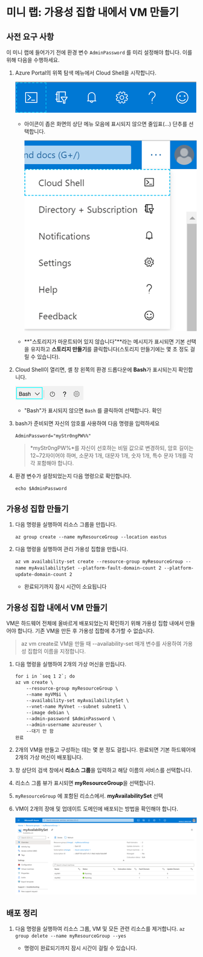 ﻿# 미니 랩: 가용성 집합 내에서 VM 만들기

## 사전 요구 사항

이 미니 랩에 들어가기 전에 환경 변수 `AdminPassword` 를 미리 설정해야 합니다. 이를 위해 다음을 수행하세요.

1. Azure Portal의 위쪽 탐색 메뉴에서 Cloud Shell을 시작합니다.

    ![Cloud Shell 아이콘이 강조 표시된 Azure Portal 상단 탐색 메뉴](../../Linked_Image_Files/shell-icon.png)

    * 아이콘이 좁은 화면의 상단 메뉴 모음에 표시되지 않으면 줄임표(...) 단추를 선택합니다.

        ![줄임표 단추 아이콘](../../Linked_Image_Files/three-points.png)

    * **"스토리지가 마운트되어 있지 않습니다"**라는 메시지가 표시되면 기본 선택을 유지하고 **스토리지 만들기**를 클릭합니다(스토리지 만들기에는 몇 초 정도 걸릴 수 있습니다).

1. Cloud Shell이 열리면, 셸 창 왼쪽의 환경 드롭다운에 **Bash**가 표시되는지 확인합니다.

    ![Bash가 표시된 환경 드롭다운.](../../Linked_Image_Files/select_Bash_environment.png)

    * "Bash"가 표시되지 않으면 `Bash` 를 클릭하여 선택합니다. 확인

1. bash가 준비되면 자신의 암호를 사용하여 다음 명령을 입력하세요

    `
    AdminPassword="myStr0ngPW%%"
    `

    > *myStr0ngPW%*를 자신이 선호하는 비밀 값으로 변경하되, 암호 길이는 12~72자이어야 하며, 소문자 1개, 대문자 1개, 숫자 1개, 특수 문자 1개를 각각 포함해야 합니다. 
    
1. 환경 변수가 설정되었는지 다음 명령으로 확인합니다.

    `
    echo $AdminPassword
    `


## 가용성 집합 만들기

1. 다음 명령을 실행하여 리소스 그룹을 만듭니다. 

    `az group create --name myResourceGroup --location eastus`

1. 다음 명령을 실행하여 관리 가용성 집합을 만듭니다. 

    `az vm availability-set create --resource-group myResourceGroup --name myAvailabilitySet --platform-fault-domain-count 2 --platform-update-domain-count 2`
    * 완료되기까지 잠시 시간이 소요됩니다

## 가용성 집합 내에서 VM 만들기

VM은 하드웨어 전체에 올바르게 배포되었는지 확인하기 위해 가용성 집합 내에서 만들어야 합니다. 기존 VM을 만든 후 가용성 집합에 추가할 수 없습니다.

> az vm create로 VM을 만들 때 --availability-set 매개 변수를 사용하여 가용성 집합의 이름을 지정합니다.

1. 다음 명령을 실행하여 2개의 가상 머신을 만듭니다.

    ```
    for i in `seq 1 2`; do
    az vm create \
        --resource-group myResourceGroup \
        --name myVM$i \
        --availability-set myAvailabilitySet \
        --vnet-name MyVnet --subnet subnet1 \
        --image debian \
        --admin-password $AdminPassword \
        --admin-username azureuser \
        --대기 안 함
    완료
    ```

1. 2개의 VM을 만들고 구성하는 데는 몇 분 정도 걸립니다. 완료되면 기본 하드웨어에 2개의 가상 머신이 배포됩니다.

1. 창 상단의 검색 창에서 **리소스 그룹**을 입력하고 해당 이름의 서비스를 선택합니다.

1. 리소스 그룹 뷰가 표시되면 **myResourceGroup**을 선택합니다.

1. `myResourceGroup` 에 포함된 리소스에서. **myAvailabilitySet** 선택

1. VM이 2개의 장애 및 업데이트 도메인에 배포되는 방법을 확인해야 합니다.

    ![새 가용성 집합을 보여주는 Azure Portal UI.](../../Linked_Image_Files/myResourceGroups_myAvailabilitySet.png)

## 배포 정리

1. 다음 명령을 실행하여 리소스 그룹, VM 및 모든 관련 리소스를 제거합니다. `az group delete --name myResourceGroup --yes`

    * 명령이 완료되기까지 잠시 시간이 걸릴 수 있습니다.
